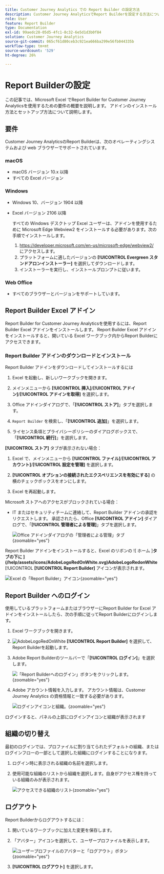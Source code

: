 ```yaml
---
title: Customer Journey Analytics での Report Builder の設定方法
description: Customer Journey AnalyticsでReport Builderを設定する方法について説明します
role: User
feature: Report Builder
type: Documentation
exl-id: 99aedc28-05d5-4fc1-8c32-6e5d1d3b0f84
solution: Customer Journey Analytics
source-git-commit: 065cf61d80ceb3c921ea666ba299e56fb044335b
workflow-type: tm+mt
source-wordcount: '529'
ht-degree: 26%

---
```


# Report Builderの設定

この記事では、Microsoft Excel でReport Builder for Customer Journey Analyticsを使用するための要件の概要を説明します。 アドインのインストール方法とセットアップ方法について説明します。

## 要件

Customer Journey AnalyticsのReport Builderは、次のオペレーティングシステムおよび web ブラウザーでサポートされています。

### macOS

- macOS バージョン 10.x 以降
- すべての Excel バージョン

### Windows

- Windows 10、バージョン 1904 以降
- Excel バージョン 2106 以降

  すべての Windows デスクトップ Excel ユーザーは、アドインを使用するために Microsoft Edge Webview2 をインストールする必要があります。次の手順でインストールします。

   1. <https://developer.microsoft.com/en-us/microsoft-edge/webview2/> にアクセスします。
   1. プラットフォームに適したバージョンの **[!UICONTROL Evergreen スタンドアロンインストーラー]** を選択してダウンロードします。
   1. インストーラーを実行し、インストールプロンプトに従います。

### Web Office

- すべてのブラウザーとバージョンをサポートしています。


## Report Builder Excel アドイン

Report Builder for Customer Journey Analyticsを使用するには、Report Builder Excel アドインをインストールします。 Report Builder Excel アドインをインストールすると、開いている Excel ワークブック内からReport Builderにアクセスできます。

### Report Builder アドインのダウンロードとインストール

Report Builder アドインをダウンロードしてインストールするには

1. Excel を起動し、新しいワークブックを開きます。

1. メインメニューから **[!UICONTROL 挿入]**/**[!UICONTROL アドイン]**/**[!UICONTROL アドインを取得]** を選択します。

1. Office アドインダイアログで、「**[!UICONTROL ストア]**」タブを選択します。

1. `Report Builder` を検索し、「**[!UICONTROL 追加]**」を選択します。

1. ライセンス条項とプライバシーポリシーのダイアログボックスで、「**[!UICONTROL 続行]**」を選択します。

**[!UICONTROL ストア]** タブが表示されない場合：

1. Excel で、メインメニューから **[!UICONTROL ファイル]**/**[!UICONTROL アカウント]**/**[!UICONTROL 設定を管理]** を選択します。

1. **[!UICONTROL オプションの接続されたエクスペリエンスを有効にする]** の横のチェックボックスをオンにします。

1. Excel を再起動します。

Microsoft ストアへのアクセスがブロックされている場合：

- IT またはセキュリティチームに連絡して、Report Builder アドインの承認をリクエストします。 承認されたら、Office **[!UICONTROL アドイン]** ダイアログで、「**[!UICONTROL 管理者による管理]**」タブを選択します。

  ![Office アドインダイアログの「管理者による管理」タブ ](./assets/image1.png){zoomable="yes"}

Report Builder アドインをインストールすると、Excel のリボンの ![ ホーム ]**タブの下に ](/help/assets/icons/AdobeLogoRedOnWhite.svg)AdobeLogoRedonWhite**[!UICONTROL  **[!UICONTROL Report Builder]** アイコンが表示されます。

![Excel の「Report Builder」アイコン ](./assets/rb_app_icon.png){zoomable="yes"}


## Report Builder へのログイン

使用しているプラットフォームまたはブラウザーにReport Builder for Excel アドインをインストールしたら、次の手順に従ってReport Builderにログインします。

1. Excel ワークブックを開きます。

1. ![AdobeLogoRedOnWhite](/help/assets/icons/AdobeLogoRedOnWhite.svg) **[!UICONTROL Report Builder]** を選択して、Report Builderを起動します。

1. Adobe Report Builderのツールバーで「**[!UICONTROL ログイン]**」を選択します。

   ![ 「Report Builderへのログイン」ボタンをクリックします。](./assets/rb_login.png){zoomable="yes"}

1. Adobe アカウント情報を入力します。 アカウント情報は、Customer Journey Analytics の資格情報と一致する必要があります。

   ![ ログインアイコンと組織。](./assets/image4.png){zoomable="yes"}

ログインすると、パネルの上部にログインアイコンと組織が表示されます


## 組織の切り替え

最初のログインでは、プロファイルに割り当てられたデフォルトの組織、またはログインフローの一部として選択した組織にログインすることになります。

1. ログイン時に表示される組織の名前を選択します。

1. 使用可能な組織のリストから組織を選択します。自身がアクセス権を持っている組織のみが表示されます。

   ![ アクセスできる組織のリスト ](./assets/image5.png){zoomable="yes"}

## ログアウト

Report Builderからログアウトするには：

1. 開いているワークブックに加えた変更を保存します。

1. 「アバター」アイコンを選択して、ユーザープロファイルを表示します。

   ![ ユーザープロファイルのアバターと「ログアウト」ボタン ](./assets/image6.png){zoomable="yes"}

1. **[!UICONTROL ログアウト]** を選択します。
